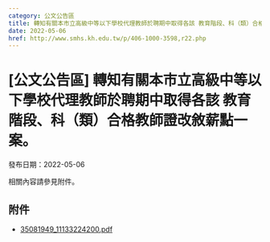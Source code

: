 ```yaml
---
category: 公文公告區
title: 轉知有關本市立高級中等以下學校代理教師於聘期中取得各該 教育階段、科（類）合格教師證改敘薪點一案。
date: 2022-05-06
href: http://www.smhs.kh.edu.tw/p/406-1000-3598,r22.php
---
```


# [公文公告區] 轉知有關本市立高級中等以下學校代理教師於聘期中取得各該 教育階段、科（類）合格教師證改敘薪點一案。

發布日期：2022-05-06

相關內容請參見附件。

## 附件

- [35081949_11133224200.pdf](https://www.smhs.kh.edu.tw/var/file/0/1000/attach/9/pta_3377_8975954_21564.pdf)
